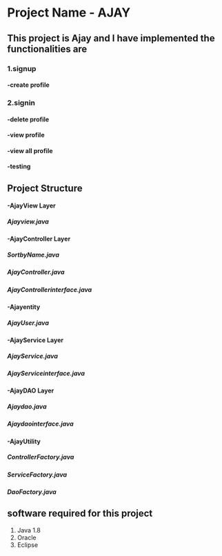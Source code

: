 # Project Name - AJAY
## This project is Ajay and I have implemented the functionalities are
### 1.signup

####   -create profile
### 2.signin
####   -delete profile
####   -view profile
####   -view all profile
####   -testing
## Project Structure
#### -AjayView Layer
#####   Ajayview.java
#### -AjayController Layer
#####   SortbyName.java
#####   AjayController.java
#####   AjayControllerinterface.java
#### -Ajayentity
#####   AjayUser.java
#### -AjayService Layer
#####   AjayService.java
#####   AjayServiceinterface.java
#### -AjayDAO Layer
#####   Ajaydao.java
#####   Ajaydaointerface.java
#### -AjayUtility
#####   ControllerFactory.java
#####   ServiceFactory.java
#####   DaoFactory.java
## software required for this project
1. Java 1.8
2. Oracle
3. Eclipse
